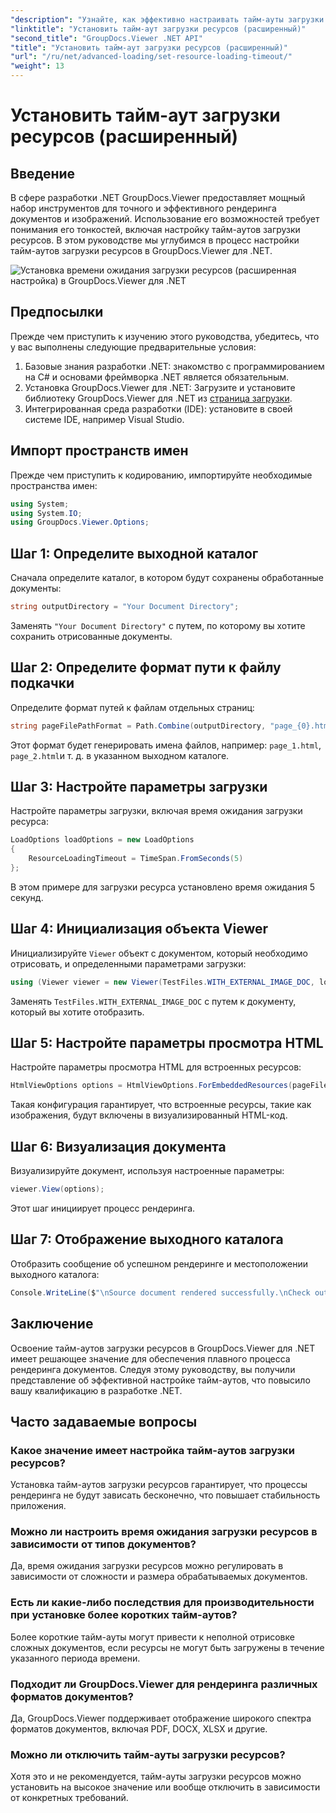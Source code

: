 ```yaml
---
"description": "Узнайте, как эффективно настраивать тайм-ауты загрузки ресурсов в GroupDocs.Viewer для .NET. Мастер рендеринга документов с точностью и стабильностью."
"linktitle": "Установить тайм-аут загрузки ресурсов (расширенный)"
"second_title": "GroupDocs.Viewer .NET API"
"title": "Установить тайм-аут загрузки ресурсов (расширенный)"
"url": "/ru/net/advanced-loading/set-resource-loading-timeout/"
"weight": 13
---
```


# Установить тайм-аут загрузки ресурсов (расширенный)

## Введение
В сфере разработки .NET GroupDocs.Viewer предоставляет мощный набор инструментов для точного и эффективного рендеринга документов и изображений. Использование его возможностей требует понимания его тонкостей, включая настройку тайм-аутов загрузки ресурсов. В этом руководстве мы углубимся в процесс настройки тайм-аутов загрузки ресурсов в GroupDocs.Viewer для .NET.

![Установка времени ожидания загрузки ресурсов (расширенная настройка) в GroupDocs.Viewer для .NET](/viewer/advanced-loading/set-resource-loading-timeout-img.png)

## Предпосылки
Прежде чем приступить к изучению этого руководства, убедитесь, что у вас выполнены следующие предварительные условия:
1. Базовые знания разработки .NET: знакомство с программированием на C# и основами фреймворка .NET является обязательным.
2. Установка GroupDocs.Viewer для .NET: Загрузите и установите библиотеку GroupDocs.Viewer для .NET из [страница загрузки](https://releases.groupdocs.com/viewer/net/).
3. Интегрированная среда разработки (IDE): установите в своей системе IDE, например Visual Studio.

## Импорт пространств имен
Прежде чем приступить к кодированию, импортируйте необходимые пространства имен:
```csharp
using System;
using System.IO;
using GroupDocs.Viewer.Options;
```

## Шаг 1: Определите выходной каталог
Сначала определите каталог, в котором будут сохранены обработанные документы:
```csharp
string outputDirectory = "Your Document Directory";
```
Заменять `"Your Document Directory"` с путем, по которому вы хотите сохранить отрисованные документы.
## Шаг 2: Определите формат пути к файлу подкачки
Определите формат путей к файлам отдельных страниц:
```csharp
string pageFilePathFormat = Path.Combine(outputDirectory, "page_{0}.html");
```
Этот формат будет генерировать имена файлов, например: `page_1.html`, `page_2.html`и т. д. в указанном выходном каталоге.
## Шаг 3: Настройте параметры загрузки
Настройте параметры загрузки, включая время ожидания загрузки ресурса:
```csharp
LoadOptions loadOptions = new LoadOptions
{
    ResourceLoadingTimeout = TimeSpan.FromSeconds(5)
};
```
В этом примере для загрузки ресурса установлено время ожидания 5 секунд.
## Шаг 4: Инициализация объекта Viewer
Инициализируйте `Viewer` объект с документом, который необходимо отрисовать, и определенными параметрами загрузки:
```csharp
using (Viewer viewer = new Viewer(TestFiles.WITH_EXTERNAL_IMAGE_DOC, loadOptions))
```
Заменять `TestFiles.WITH_EXTERNAL_IMAGE_DOC` с путем к документу, который вы хотите отобразить.
## Шаг 5: Настройте параметры просмотра HTML
Настройте параметры просмотра HTML для встроенных ресурсов:
```csharp
HtmlViewOptions options = HtmlViewOptions.ForEmbeddedResources(pageFilePathFormat);
```
Такая конфигурация гарантирует, что встроенные ресурсы, такие как изображения, будут включены в визуализированный HTML-код.
## Шаг 6: Визуализация документа
Визуализируйте документ, используя настроенные параметры:
```csharp
viewer.View(options);
```
Этот шаг инициирует процесс рендеринга.
## Шаг 7: Отображение выходного каталога
Отобразить сообщение об успешном рендеринге и местоположении выходного каталога:
```csharp
Console.WriteLine($"\nSource document rendered successfully.\nCheck output in {outputDirectory}.");
```

## Заключение
Освоение тайм-аутов загрузки ресурсов в GroupDocs.Viewer для .NET имеет решающее значение для обеспечения плавного процесса рендеринга документов. Следуя этому руководству, вы получили представление об эффективной настройке тайм-аутов, что повысило вашу квалификацию в разработке .NET.
## Часто задаваемые вопросы
### Какое значение имеет настройка тайм-аутов загрузки ресурсов?
Установка тайм-аутов загрузки ресурсов гарантирует, что процессы рендеринга не будут зависать бесконечно, что повышает стабильность приложения.
### Можно ли настроить время ожидания загрузки ресурсов в зависимости от типов документов?
Да, время ожидания загрузки ресурсов можно регулировать в зависимости от сложности и размера обрабатываемых документов.
### Есть ли какие-либо последствия для производительности при установке более коротких тайм-аутов?
Более короткие тайм-ауты могут привести к неполной отрисовке сложных документов, если ресурсы не могут быть загружены в течение указанного периода времени.
### Подходит ли GroupDocs.Viewer для рендеринга различных форматов документов?
Да, GroupDocs.Viewer поддерживает отображение широкого спектра форматов документов, включая PDF, DOCX, XLSX и другие.
### Можно ли отключить тайм-ауты загрузки ресурсов?
Хотя это и не рекомендуется, тайм-ауты загрузки ресурсов можно установить на высокое значение или вообще отключить в зависимости от конкретных требований.